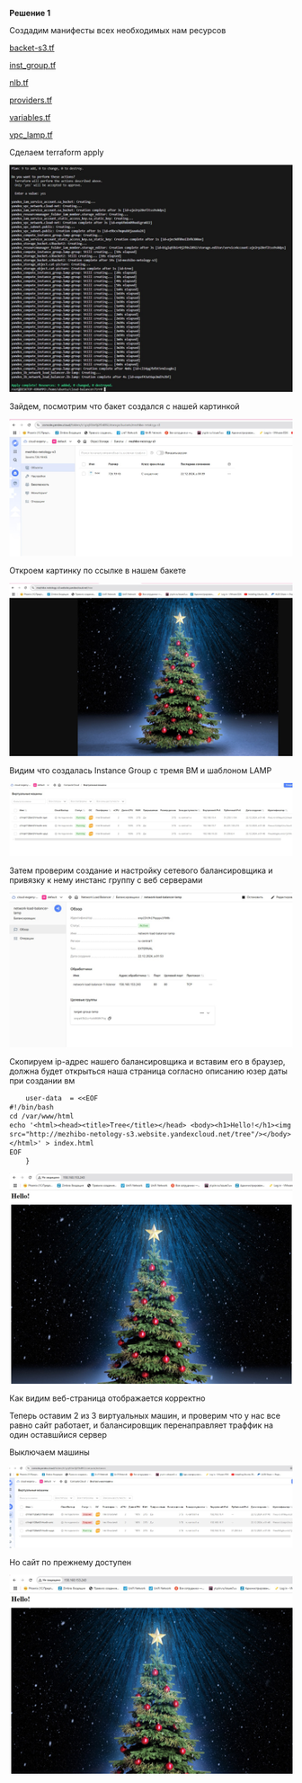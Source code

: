 **Решение 1**

Создадим манифесты всех необходимых нам ресурсов

[backet-s3.tf](https://github.com/mezhibo/devops2302/blob/587e27968938a32057fccf285263343983301ea2/IMG/backet-s3.tf)

[inst_group.tf](https://github.com/mezhibo/devops2302/blob/587e27968938a32057fccf285263343983301ea2/IMG/inst_group.tf)

[nlb.tf](https://github.com/mezhibo/devops2302/blob/587e27968938a32057fccf285263343983301ea2/IMG/nlb.tf)

[providers.tf](https://github.com/mezhibo/devops2302/blob/587e27968938a32057fccf285263343983301ea2/IMG/providers.tf)

[variables.tf](https://github.com/mezhibo/devops2302/blob/587e27968938a32057fccf285263343983301ea2/IMG/variables.tf)

[vpc_lamp.tf](https://github.com/mezhibo/devops2302/blob/587e27968938a32057fccf285263343983301ea2/IMG/vpc_lamp.tf)


Сделаем terraform apply

![Image alt](https://github.com/mezhibo/devops2302/blob/587e27968938a32057fccf285263343983301ea2/IMG/1.jpg)


Зайдем, посмотрим что бакет создался с нашей картинкой


![Image alt](https://github.com/mezhibo/devops2302/blob/d9790092596298c27126072c0691908d550d0843/IMG/2.jpg)


Откроем картинку по ссылке в нашем бакете


![Image alt](https://github.com/mezhibo/devops2302/blob/d9790092596298c27126072c0691908d550d0843/IMG/3.jpg)



Видим что создалась Instance Group с тремя ВМ и шаблоном LAMP


![Image alt](https://github.com/mezhibo/devops2302/blob/d9790092596298c27126072c0691908d550d0843/IMG/4.jpg)


Затем проверим создание и настройку сетевого балансировщика и привязку к нему инстанс группу с веб серверами

![Image alt](https://github.com/mezhibo/devops2302/blob/d9790092596298c27126072c0691908d550d0843/IMG/5.jpg)


Скопируем ip-адрес нашего балансировщика и вставим его в браузер, должна будет открыться наша страница согласно описанию юзер даты при создании вм

```
    user-data  = <<EOF
#!/bin/bash
cd /var/www/html
echo '<html><head><title>Tree</title></head> <body><h1>Hello!</h1><img src="http://mezhibo-netology-s3.website.yandexcloud.net/tree"/></body></html>' > index.html
EOF
    }
```

![Image alt](https://github.com/mezhibo/devops2302/blob/d9790092596298c27126072c0691908d550d0843/IMG/6.jpg)

Как видим веб-страница отображается корректно


Теперь оставим 2 из 3 виртуальных машин, и проверим что у нас все равно сайт работает, и балансировщик перенаправляет траффик на один оставшйися сервер

Выключаем машины 


![Image alt](https://github.com/mezhibo/devops2302/blob/d9790092596298c27126072c0691908d550d0843/IMG/7.jpg)


Но сайт по прежнему доступен

![Image alt](https://github.com/mezhibo/devops2302/blob/d9790092596298c27126072c0691908d550d0843/IMG/8.jpg)
